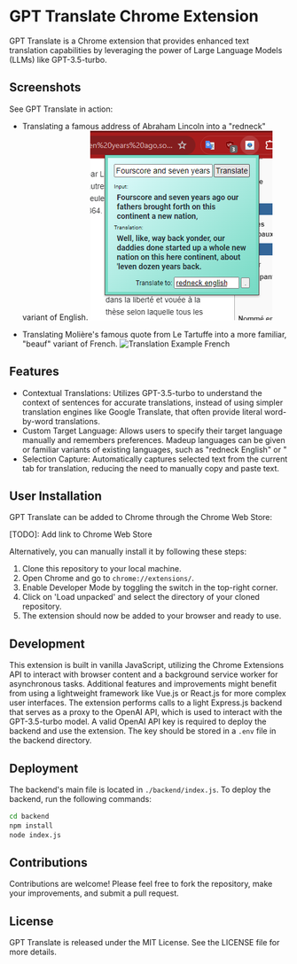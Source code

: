 # GPT Translate Chrome Extension

GPT Translate is a Chrome extension that provides enhanced text translation capabilities by leveraging the power of Large Language Models (LLMs) like GPT-3.5-turbo.

## Screenshots

See GPT Translate in action:

- Translating a famous address of Abraham Lincoln into a "redneck" variant of English.
![Translation Example English](translate_ex_en_lincoln.png)

- Translating Molière's famous quote from Le Tartuffe into a more familiar, "beauf" variant of French.
![Translation Example French](translate_ex_fr_molière.png)

## Features

- Contextual Translations: Utilizes GPT-3.5-turbo to understand the context of sentences for accurate translations, instead of using simpler translation engines like Google Translate, that often provide literal word-by-word translations.
- Custom Target Language: Allows users to specify their target language manually and remembers preferences. Madeup languages can be given or familiar variants of existing languages, such as "redneck English" or "
- Selection Capture: Automatically captures selected text from the current tab for translation, reducing the need to manually copy and paste text.

## User Installation

GPT Translate can be added to Chrome through the Chrome Web Store:

[TODO]: Add link to Chrome Web Store

Alternatively, you can manually install it by following these steps:

1. Clone this repository to your local machine.
2. Open Chrome and go to `chrome://extensions/`.
3. Enable Developer Mode by toggling the switch in the top-right corner.
4. Click on 'Load unpacked' and select the directory of your cloned repository.
5. The extension should now be added to your browser and ready to use.

## Development

This extension is built in vanilla JavaScript, utilizing the Chrome Extensions API to interact with browser content and a background service worker for asynchronous tasks.
Additional features and improvements might benefit from using a lightweight framework like Vue.js or React.js for more complex user interfaces.
The extension performs calls to a light Express.js backend that serves as a proxy to the OpenAI API, which is used to interact with the GPT-3.5-turbo model.
A valid OpenAI API key is required to deploy the backend and use the extension. The key should be stored in a `.env` file in the backend directory.

## Deployment

The backend's main file is located in `./backend/index.js`. To deploy the backend, run the following commands:

```bash
cd backend
npm install
node index.js
```

## Contributions

Contributions are welcome! Please feel free to fork the repository, make your improvements, and submit a pull request.

## License

GPT Translate is released under the MIT License. See the LICENSE file for more details.
